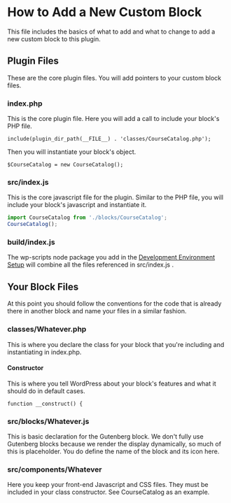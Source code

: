 # How to Add a New Custom Block
This file includes the basics of what to add and what to change to add a 
new custom block to this plugin.

## Plugin Files
These are the core plugin files. You will add pointers to your custom block files.
### index.php
This is the core plugin file. 
Here you will add a call to include your block's PHP file.
```phpregexp
include(plugin_dir_path(__FILE__) . 'classes/CourseCatalog.php');
```
Then you will instantiate your block's object.
```phpregexp
$CourseCatalog = new CourseCatalog();
```
### src/index.js
This is the core javascript file for the plugin. Similar to the PHP file, you will 
include your block's javascript and instantiate it.
```javascript
import CourseCatalog from './blocks/CourseCatalog';
CourseCatalog();
```
### build/index.js
The wp-scripts node package you add in the [Development Environment Setup](https://github.com/ucsc/ucsc-gutenberg-blocks#development-environment-setup) 
will combine all the files referenced in src/index.js .
## Your Block Files
At this point you should follow the conventions for the code that is already there in another block and name your files in a similar fashion.
### classes/Whatever.php
This is where you declare the class for your block that you're including and instantiating in index.php.
#### Constructor
This is where you tell WordPress about your block's features and what it should do in default cases.
```phpregexp
function __construct() {
```
### src/blocks/Whatever.js
This is basic declaration for the Gutenberg block. We don't fully use Gutenberg blocks because we render the display dynamically, so much of this is placeholder. You do define the name of the block and its icon here.
### src/components/Whatever
Here you keep your front-end Javascript and CSS files. They must be included in your class constructor. See CourseCatalog as an example.
